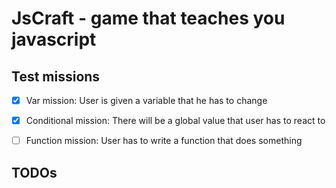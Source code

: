 # JsCraft - game that teaches you javascript

## Test missions

- [x] Var mission:
      User is given a variable that he has to change

- [x] Conditional mission:
      There will be a global value that user has to react to

- [ ] Function mission:
      User has to write a function that does something

## TODOs
